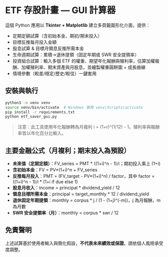 
# ETF 存股計畫 — GUI 計算器

這個 Python 應用以 **Tkinter + Matplotlib** 建立多頁籤圖形化介面，提供：
- 定期定額試算（含初始本金、期初/期末投入）
- 目標反推每月投入金額
- 股息試算 & 目標月領息反推所需本金
- 生命週期試算：累積→退休提領（固定年期或 SWR 安全提領率）
- 投資組合試算：輸入多個 ETF 的權重、期望年化報酬與殖利率，估算加權報酬、加權殖利率、期末資產與月股息，並繪製權重圓餅圖 + 成長曲線
- 情境參數（較差/穩定/歷史/較佳）一鍵套用

## 安裝與執行
```bash
python3 -m venv venv
source venv/bin/activate  # Windows 使用 venv\Scripts\activate
pip install -r requirements.txt
python etf_saver_gui.py
```

> 注意：此工具使用年化報酬轉為月複利 i = (1+r)^(1/12) - 1。殖利率與報酬率皆以年化百分比輸入。

## 主要金融公式（月複利；期末投入為預設）
- **未來值（定期定額）**：FV_series = PMT * ((1+i)^n - 1)/i；期初投入乘上 (1+i)
- **含初始本金**：FV = PV*(1+i)^n + FV_series
- **反推每月投入**：PMT = (FV_target - PV*(1+i)^n) / factor，其中 factor = ((1+i)^n - 1)/i * (1+i if due else 1)
- **股息月收入**：income = principal * dividend_yield / 12
- **領息目標所需本金**：principal = target_monthly * 12 / dividend_yield
- **退休固定年期提領**：monthly = corpus * j / (1 - (1+j)^(-m))，j 為月報酬，m 為月數
- **SWR 安全提領率（月）**：monthly = corpus * swr / 12

## 免責聲明
上述試算基於使用者輸入與簡化假設，**不代表未來績效或保證**。請依個人風險承受度調整。
